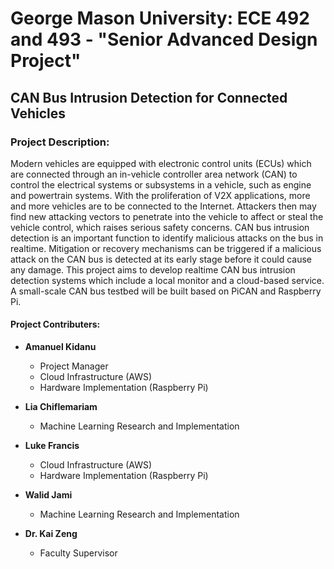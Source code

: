 # George Mason University: ECE 492 and 493 - "Senior Advanced Design Project"

## CAN Bus Intrusion Detection for Connected Vehicles


### Project Description:
Modern vehicles are equipped with electronic control units (ECUs) which are connected through an in-vehicle controller area network (CAN) to control the electrical systems or subsystems in a vehicle, such as engine and powertrain systems. With the proliferation of V2X applications, more and more vehicles are to be connected to the Internet. Attackers then may find new attacking vectors to penetrate into the vehicle to affect or steal the vehicle control, which raises serious safety concerns. CAN bus intrusion detection is an important function to identify malicious attacks on the bus in realtime. Mitigation or recovery mechanisms can be triggered if a malicious attack on the CAN bus is detected at its early stage before it could cause any damage. This project aims to develop realtime CAN bus intrusion detection systems which include a local monitor and a cloud-based service. A small-scale CAN bus testbed will be built based on PiCAN and Raspberry Pi.


#### Project Contributers:
- **Amanuel Kidanu**
  - Project Manager
  - Cloud Infrastructure (AWS)
  - Hardware Implementation (Raspberry Pi)
  
- **Lia Chiflemariam**
  - Machine Learning Research and Implementation
  
- **Luke Francis**
  - Cloud Infrastructure (AWS)
  - Hardware Implementation (Raspberry Pi)

- **Walid Jami**
  - Machine Learning Research and Implementation

- **Dr. Kai Zeng**
  - Faculty Supervisor